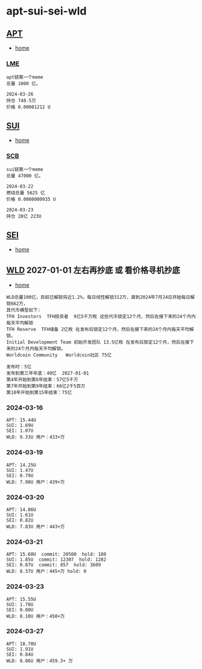 # apt-sui-sei-wld

## [APT](https://github.com/aptos-labs/aptos-core)
- [home](https://aptosfoundation.org)
### [LME](https://legendaryme.me/) 
```
apt链第一个meme
总量 1000 亿。

2024-03-26
持仓 748.5万
价格 0.00001212 U
```


## [SUI](https://github.com/MystenLabs/sui)
- [home](https://sui.io)

### [SCB](https://sacabam.fun) 
```
sui链第一个meme
总量 47000 亿。

2024-03-22
燃烧总量 5625 亿
价格 0.0000000935 U

2024-03-23
持仓 28亿 223U

```

## [SEI](https://github.com/sei-protocol/sei-chain)
- [home](https://www.sei.io)


## [WLD](https://github.com/worldcoin) 2027-01-01 左右再抄底 或 看价格寻机抄底
- [home](https://worldcoin.org)
```
WLD总量100亿，目前已解锁将近1.2%，每日线性解锁312万，直到2024年7月24日开始每日解锁662万，
其代币模型如下:
TFH Investors  TFH投资者  9亿5千万枚 这些代币锁定12个月，然后在接下来的24个月内每天平均解锁
TFH Reserve  TFH储备 2亿枚 在发布后锁定12个月，然后在接下来的24个月内每天平均解锁。
Initial Development Team 初始开发团队 13.5亿枚 在发布后锁定12个月，然后在接下来的24个月内每天平均解锁。
Worldcoin Community   Worldcoin社区 75亿

发布时：5亿
发布到第三年年底：40亿  2027-01-01
第4年开始到第6年结束：57亿5千万 
第7年开始到第9年结束：66亿2千5百万
第10年开始到第15年结束：75亿 
```

### 2024-03-16
```
APT: 15.44U
SUI: 1.69U
SEI: 1.07U
WLD: 9.33U 用户：433+万
```

### 2024-03-19
```
APT: 14.25U
SUI: 1.47U
SEI: 0.79U
WLD: 7.98U 用户：439+万
```

### 2024-03-20
```
APT: 14.86U
SUI: 1.61U
SEI: 0.82U
WLD: 7.83U 用户：443+万
```

### 2024-03-21
```
APT: 15.60U  commit: 20500  hold: 180
SUI: 1.85U  commit: 12307  hold: 1282
SEI: 0.87U  commit: 857  hold: 3609
WLD: 8.37U 用户：445+万 hold: 0
```

### 2024-03-23
```
APT: 15.55U
SUI: 1.70U
SEI: 0.80U
WLD: 8.10U 用户：450+万
```

### 2024-03-27
```
APT: 18.70U
SUI: 1.91U
SEI: 0.84U
WLD: 8.86U 用户：459.3+ 万
```
